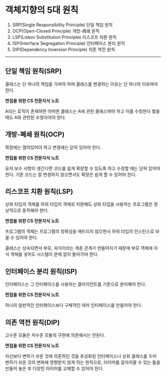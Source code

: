 # 객체지향의 5대 원칙
1. SRP(Single Responsibility Principle) 단일 책임 원칙
2. OCP(Open-Closed Principle) 개방-폐쇄 원칙
3. LSP(Liskov Substitution Principle) 리스코프 치환 원칙
4. ISP(Interface Segregation Principle) 인터페이스 분리 원칙
5. DIP(Dependency Inversion Principle) 의존 역전 원칙

---
## 단일 책임 원칙(SRP)
클래스는 단 하나의 책임을 가져야 하며 클래스를 변경하는 이유는 단 하나의 이유여야 한다.

**면접을 위한 CS 전문지식 노트**

A라는 로직이 존재하면 어떠한 클래스는 A에 관한 클래스여야 하고 이를 수정한다 했을 때도 A와 관련된 수정이어야 한다.

## 개방-폐쇄 원칙(OCP)
확장에는 열려있어야 하고 변경에는 닫혀 있어야 한다.

**면접을 위한 CS 전문지식 노트**

유지 보수 사항이 생긴다면 코드를 쉽게 확장할 수 있도록 하고 수정할 때는 닫혀 있어야 한다. 기존 코드는 잘 변경하지 않으면서도 확장은 쉽게 할 수 있어야 한다.

## 리스코프 치환 원칙(LSP)
상위 타입의 객체를 하위 타입의 객체로 치환해도 상위 타입을 사용하는 프로그램은 정상적으로 동작해야 한다.

**면접을 위한 CS 전문지식 노트**

프로그램의 객체는 프로그램의 정확성을 깨뜨리지 않으면서 하위 타입의 인스턴스로 바꿀 수 있어야 한다. 

클래스는 상속되면서 부모, 자식이라는 계층 관계가 만들어지기 때문에 부모 객체에 자식 객체를 넣어도 시스템이 문제 없이 돌아가야 한다.

## 인터페이스 분리 원칙(ISP)
인터페이스는 그 인터페이스를 사용하는 클라이언트를 기준으로 분리해야 한다.

**면접을 위한 CS 전문지식 노트**

하나의 일반적인 인터페이스보다 구체적인 여러 인터페이스를 만들어야 한다.

## 의존 역전 원칙(DIP)
고수준 모듈은 저수준 모둘의 구현에 의존해서는 안된다.

**면접을 위한 CS 전문지식 노트**

자신보다 변하기 쉬운 것에 의존하던 것을 추상화된 인터페이스나 상위 클래스를 두어 변하기 쉬운 것의 변화에 영향받지 않게 하는 원칙으로, 타이어를 갈아끼울 수 있는 틀을 만들어 놓은 후 다양한 타이어를 교체할 수 있어야 한다.


